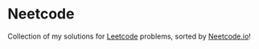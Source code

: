 # Neetcode
Collection of my solutions for [Leetcode](leetcode.com) problems, sorted by [Neetcode.io](neetcode.io)!
